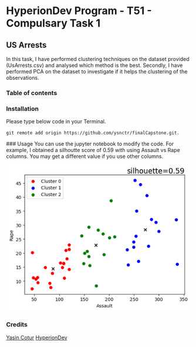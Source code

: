 # HyperionDev Program - T51 - Compulsary Task 1

## US Arrests 

In this task, I have performed clustering techniques on the dataset provided (UsArrests.csv) and analysed which method is the best. Secondly, I have performed PCA on the dataset to investigate if it helps the clustering of the observations.

### Table of contents

<!-- - [HyperionDev Program - T51 - Compulsary Task 1](#hyperiondev-program---t51---compulsary-task-1)
  * [US Arrests](#us-arrests)
    + [Installation](#installation)
    + [Usage](#usage) -->


### Installation 
Please type below code in your Terminal. 
```
git remote add origin https://github.com/ysnctr/finalCapstone.git.

```


### Usage
You can use the jupyter notebook to modify the code. For example, I obtained a silhoutte score of 0.59 with using Assault vs Rape columns. You may get a different value if you use other columns. 

<picture>
  <source media="(prefers-color-scheme: dark)" srcset="/assets/images/silhoutteScore.png">
  <img alt="Silhoutte score and distribution of classes on assault vs rape data." src="/assets/images/silhoutteScore.png">
</picture>

### Credits

[Yasin Cotur](https://pages.github.com/ysnctr)
[HyperionDev](https://pages.github.com/HyperionDev)

